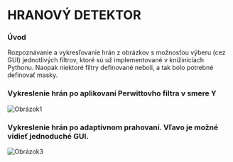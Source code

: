# HRANOVÝ DETEKTOR

<h3> Úvod </h3>
Rozpoznávanie a vykresľovanie hrán z obrázkov s možnosťou výberu (cez GUI) jednotlivých filtrov, ktoré sú už implementované v knižiniciach Pythonu. Naopak niektoré filtry definované neboli, a tak bolo potrebné definovať masky. 


<h3> Vykreslenie hrán po aplikovaní Perwittovho filtra v smere Y </h3>

![Obrázok1](https://user-images.githubusercontent.com/60688750/236798514-8ad40adf-a37e-433c-93a8-868db3415e1f.png)

<h3> Vykreslenie hrán po adaptívnom prahovaní. Vľavo je možné vidieť jednoduché GUI. </h3>

![Obrázok3](https://user-images.githubusercontent.com/60688750/236798405-c1830e5f-ba46-4558-9c3f-83c564d9755f.png)
